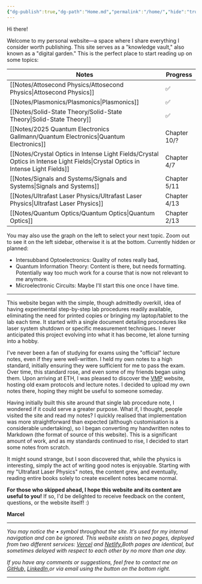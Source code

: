 ```yaml
---
{"dg-publish":true,"dg-path":"Home.md","permalink":"/home/","hide":"true","tags":["gardenEntry"],"dgShowBacklinks":"false","dgShowLocalGraph":true,"updated":"2025-05-22T11:24:06.000+02:00"}
---
```


Hi there!

Welcome to my personal website—a space where I share everything I consider worth publishing. This site serves as a "knowledge vault," also known as a "digital garden." This is the perfect place to start reading up on some topics:

| Notes                                                                                                                           | Progress           |
| ------------------------------------------------------------------------------------------------------------------------------- | ------------------ |
| [[Notes/Attosecond Physics/Attosecond Physics\|Attosecond Physics]]                                                             | ✅                  |
| [[Notes/Plasmonics/Plasmonics\|Plasmonics]]                                                                                     | ✅                  |
| [[Notes/Solid-State Theory/Solid-State Theory\|Solid-State Theory]]                                                             | ✅                  |
| [[Notes/2025 Quantum Electronics Gallmann/Quantum Electronics\|Quantum Electronics]]                                            | Chapter 10/?       |
| [[Notes/Crystal Optics in Intense Light Fields/Crystal Optics in Intense Light Fields\|Crystal Optics in Intense Light Fields]] | Chapter 4/7        |
| [[Notes/Signals and Systems/Signals and Systems\|Signals and Systems]]                                                          | Chapter 5/11       |
| [[Notes/Ultrafast Laser Physics/Ultrafast Laser Physics\|Ultrafast Laser Physics]]                                              | Chapter 4/13       |
| [[Notes/Quantum Optics/Quantum Optics\|Quantum Optics]]                                                                         | Chapter 2/13       |


You may also use the graph on the left to select your next topic. Zoom out to see it on the left sidebar, otherwise it is at the bottom. Currently hidden or planned: 
- Intersubband Optoelectronics: Quality of notes really bad, 
- Quantum Information Theory: Content is there, but needs formatting. Potentially way too much work for a course that is now not relevant to me anymore. 
- Microelectronic Circuits: Maybe I'll start this one once I have time.

---
This website began with the simple, though admittedly overkill, idea of having experimental step-by-step lab procedures readily available, eliminating the need for printed copies or bringing my laptop/tablet to the lab each time.  It started with a single document detailing procedures like laser system shutdown or specific measurement techniques. I never anticipated this project evolving into what it has become, let alone turning into a hobby.

I've never been a fan of studying for exams using the "official" lecture notes, even if they were well-written. I held my own notes to a high standard, initially ensuring they were sufficient for me to pass the exam.  Over time, this standard rose, and even some of my friends began using them.  Upon arriving at ETH, I was pleased to discover the [VMP](https://exams.vmp.ethz.ch/) website, hosting old exam protocols and lecture notes. I decided to upload my own notes there, hoping they might be useful to someone someday.

Having initially built this site around that single lab procedure note, I wondered if it could serve a greater purpose. What if, I thought, people visited the site and read my notes? I quickly realised that implementation was more straightforward than expected (although customisation is a considerable undertaking), so I began converting my handwritten notes to Markdown (the format of source of this website). This is a significant amount of work, and as my standards continued to rise, I decided to start some notes from scratch.

It might sound strange, but I soon discovered that, while the physics is interesting, simply the act of writing good notes is enjoyable. Starting with my "Ultrafast Laser Physics" notes, the content grew, and eventually, reading entire books solely to create excellent notes became normal.

**For those who skipped ahead, I hope this website and its content are useful to you!** If so, I'd be delighted to receive feedback on the content, questions, or the website itself! :)

**Marcel**

---
*You may notice the • symbol throughout the site. It’s used for my internal navigation and can be ignored. This website exists on two pages, deployed from two different services: [Vercel](https://koeberlin.vercel.app/) and [Netlify.](https://koeberlin.netlify.app/)Both pages are identical, but sometimes delayed with respect to each other by no more than one day.*

*If you have any comments or suggestions, feel free to contact me on [GitHub,](https://github.com/MarcelKoeberlin) [LinkedIn,](https://www.linkedin.com/in/marcel-k%C3%B6berlin-776397244/)or via email using the button on the bottom right.*

---